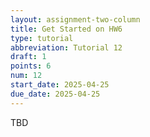 ```yaml
---
layout: assignment-two-column
title: Get Started on HW6
type: tutorial
abbreviation: Tutorial 12
draft: 1
points: 6
num: 12
start_date: 2025-04-25
due_date: 2025-04-25
---
```


TBD